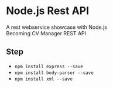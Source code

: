 # Node.js Rest API
A rest webservice showcase with Node.js <br/>
Becoming CV Manager REST API

## Step
- `npm install express --save`
- `npm install body-parser --save`
- `npm install xml --save`
